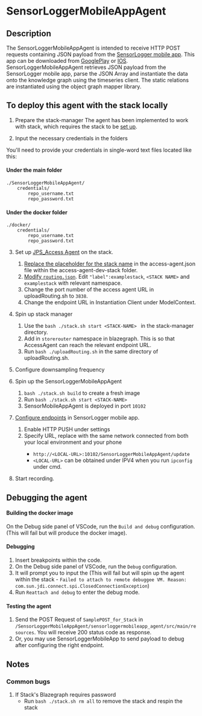 # SensorLoggerMobileAppAgent
## Description
The SensorLoggerMobileAppAgent is intended to receive HTTP POST requests containing JSON payload from the [SensorLogger mobile app](https://github.com/tszheichoi/awesome-sensor-logger). This app can be downloaded from [GooglePlay](https://play.google.com/store/apps/details?id=com.kelvin.sensorapp&hl=en&gl=US) or [IOS](https://apps.apple.com/us/app/sensor-logger/id1531582925). SensorLoggerMobileAppAgent retrieves JSON payload from the SensorLogger mobile app, parse the JSON Array and instantiate the data onto the knowledge graph using the timeseries client. The static relations are instantiated using the object graph mapper library.

## To deploy this agent with the stack locally
1) Prepare the stack-manager
The agent has been implemented to work with stack, which requires the stack to be [set up](https://github.com/cambridge-cares/TheWorldAvatar/tree/main/Deploy/stacks/dynamic/stack-manager).

2) Input the necessary credentials in the folders

You'll need to provide  your credentials in single-word text files located like this:
#### Under the main folder
```
./SensorLoggerMobileAppAgent/
    credentials/
        repo_username.txt
        repo_password.txt
```

#### Under the docker folder
```
./docker/
    credentials/
        repo_username.txt
        repo_password.txt
```

3) Set up [JPS_Access Agent](https://github.com/cambridge-cares/TheWorldAvatar/tree/main/Agents/AccessAgent) on the stack. 
   1) [Replace the placeholder for the stack name](https://github.com/cambridge-cares/TheWorldAvatar/tree/main/Agents/AccessAgent#spinning-up-the-access-agent-as-part-of-a-stack)  in the access-agent.json file within the access-agent-dev-stack folder.
   2) [Modify `routing.json`](https://github.com/cambridge-cares/TheWorldAvatar/tree/main/Agents/AccessAgent#Uploading-routing-information). Edit `"label":examplestack`, `<STACK NAME>` and `examplestack` with relevant namespace. 
   3) Change the port number of the access agent URL in uploadRouting.sh to `3838`.
   4) Change the endpoint URL in Instantiation Client under ModelContext.

4) Spin up stack manager
   1) Use the `bash ./stack.sh start <STACK-NAME> ` in the stack-manager directory. 
   2) Add in `storerouter` namespace in blazegraph. This is so that AccessAgent can reach the relevant endpoint URL. 
   3) Run `bash ./uploadRouting.sh` in the same directory of uploadRouting.sh. 
   
5) Configure downsampling frequency

6) Spin up the SensorLoggerMobileAppAgent
   1) `bash ./stack.sh build` to create a fresh image 
   2) Run `bash ./stack.sh start <STACK-NAME>`
   3) SensorMobileAppAgent is deployed in port `10102`

7) [Configure endpoints](https://github.com/tszheichoi/awesome-sensor-logger#Live-Data-Streaming) in SensorLogger mobile app. 
   1) Enable HTTP PUSH under settings 
   2) Specify URL, replace <LOCAL-URL> with the same network connected from both your local environment and your phone
      - `http://<LOCAL-URL>:10102/SensorLoggerMobileAppAgent/update`
      - `<LOCAL-URL>` can be obtained under IPV4 when you run `ipconfig` under cmd.
8) Start recording.


## Debugging the agent
#### Building the docker image 
On the Debug side panel of VSCode, run the `Build and debug` configuration. (This will fail but will produce the docker image).

#### Debugging
1) Insert breakpoints within the code.
2) On the Debug side panel of VSCode, run the `Debug` configuration.
3) It will prompt you to input the <STACK-NAME> (This will fail but will spin up the agent within the stack - `Failed to attach to remote debuggee VM. Reason: com.sun.jdi.connect.spi.ClosedConnectionException`)
4) Run `Reattach and debug` to enter the debug mode. 

#### Testing the agent
1) Send the POST Request of `SamplePOST_for_Stack` in `/SensorLoggerMobileAppAgent/sensorloggermobileapp_agent/src/main/resources`. You will receive 200 status code as response.
2) Or, you may use SensorLoggerMobileApp to send payload to debug after configuring the right endpoint. 

## Notes
### Common bugs
1) If Stack's Blazegraph requires password
   - Run `bash ./stack.sh rm all` to remove the stack and respin the stack 